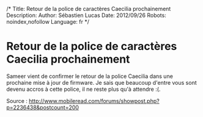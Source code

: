 /*
Title: Retour de la police de caractères Caecilia prochainement
Description: 
Author: Sébastien Lucas
Date: 2012/09/26
Robots: noindex,nofollow
Language: fr
*/
# Retour de la police de caractères Caecilia prochainement

Sameer vient de confirmer le retour de la police Caecilia dans une prochaine mise à jour de firmware. Je sais que beaucoup d'entre vous sont devenu accros à cette police, il ne reste plus qu'à attendre :(. 

Source : http://www.mobileread.com/forums/showpost.php?p=2236438&postcount=200
